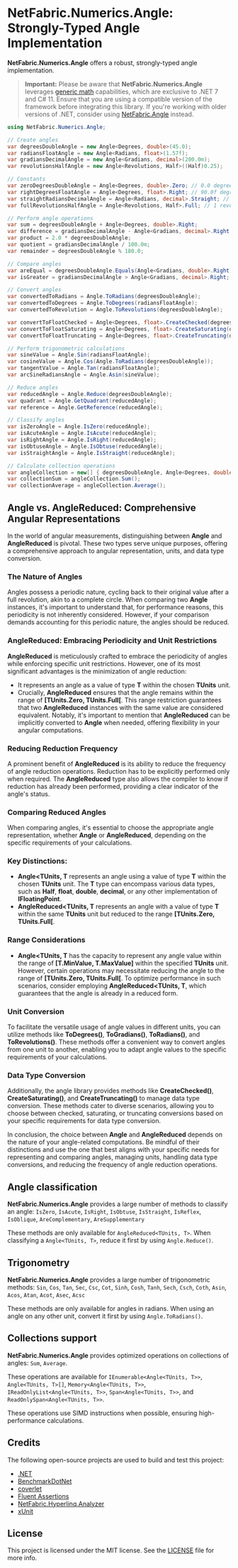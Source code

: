 ﻿# NetFabric.Numerics.Angle: Strongly-Typed Angle Implementation

**NetFabric.Numerics.Angle** offers a robust, strongly-typed angle implementation.

> **Important:**
> Please be aware that **NetFabric.Numerics.Angle** leverages [generic math](https://learn.microsoft.com/en-us/dotnet/standard/generics/math) capabilities, which are exclusive to .NET 7 and C# 11. Ensure that you are using a compatible version of the framework before integrating this library. If you're working with older versions of .NET, consider using [NetFabric.Angle](https://github.com/NetFabric/NetFabric.Angle) instead.

``` csharp
using NetFabric.Numerics.Angle;

// Create angles
var degreesDoubleAngle = new Angle<Degrees, double>(45.0);
var radiansFloatAngle = new Angle<Radians, float>(1.57f);
var gradiansDecimalAngle = new Angle<Gradians, decimal>(200.0m);
var revolutionsHalfAngle = new Angle<Revolutions, Half>((Half)0.25);

// Constants
var zeroDegreesDoubleAngle = Angle<Degrees, double>.Zero; // 0.0 degrees
var rightDegreesFloatAngle = Angle<Degrees, float>.Right; // 90.0f degrees
var straightRadiansDecimalAngle = Angle<Radians, decimal>.Straight; // π radians
var fullRevolutionsHalfAngle = Angle<Revolutions, Half>.Full; // 1 revolution

// Perform angle operations
var sum = degreesDoubleAngle + Angle<Degrees, double>.Right;
var difference = gradiansDecimalAngle - Angle<Gradians, decimal>.Right;
var product = 2.0 * degreesDoubleAngle;
var quotient = gradiansDecimalAngle / 100.0m;
var remainder = degreesDoubleAngle % 180.0;

// Compare angles
var areEqual = degreesDoubleAngle.Equals(Angle<Gradians, double>.Right);
var isGreater = gradiansDecimalAngle > Angle<Gradians, decimal>.Right;

// Convert angles
var convertedToRadians = Angle.ToRadians(degreesDoubleAngle);
var convertedToDegrees = Angle.ToDegrees(radiansFloatAngle);
var convertedToRevolution = Angle.ToRevolutions(degreesDoubleAngle);

var convertToFloatChecked = Angle<Degrees, float>.CreateChecked(degreesDoubleAngle); // throws if value is out of range
var convertToFloatSaturating = Angle<Degrees, float>.CreateSaturating(degreesDoubleAngle); // saturates if value is out of range
var convertToFloatTruncating = Angle<Degrees, float>.CreateTruncating(degreesDoubleAngle); // truncates if value is out of range

// Perform trigonometric calculations
var sineValue = Angle.Sin(radiansFloatAngle);
var cosineValue = Angle.Cos(Angle.ToRadians(degreesDoubleAngle));
var tangentValue = Angle.Tan(radiansFloatAngle);
var arcSineRadiansAngle = Angle.Asin(sineValue);

// Reduce angles
var reducedAngle = Angle.Reduce(degreesDoubleAngle);
var quadrant = Angle.GetQuadrant(reducedAngle);
var reference = Angle.GetReference(reducedAngle);

// Classify angles
var isZeroAngle = Angle.IsZero(reducedAngle);
var isAcuteAngle = Angle.IsAcute(reducedAngle);
var isRightAngle = Angle.IsRight(reducedAngle);
var isObtuseAngle = Angle.IsObtuse(reducedAngle);
var isStraightAngle = Angle.IsStraight(reducedAngle);

// Calculate collection operations
var angleCollection = new[] { degreesDoubleAngle, Angle<Degrees, double>.Right, Angle<Degrees, double>.Straight };
var collectionSum = angleCollection.Sum();
var collectionAverage = angleCollection.Average();
```

## Angle vs. AngleReduced: Comprehensive Angular Representations

In the world of angular measurements, distinguishing between **Angle** and **AngleReduced** is pivotal. These two types serve unique purposes, offering a comprehensive approach to angular representation, units, and data type conversion.

### The Nature of Angles

Angles possess a periodic nature, cycling back to their original value after a full revolution, akin to a complete circle. When comparing two **Angle** instances, it's important to understand that, for performance reasons, this periodicity is not inherently considered. However, if your comparison demands accounting for this periodic nature, the angles should be reduced.

### AngleReduced: Embracing Periodicity and Unit Restrictions

**AngleReduced** is meticulously crafted to embrace the periodicity of angles while enforcing specific unit restrictions. However, one of its most significant advantages is the minimization of angle reduction:

- It represents an angle as a value of type **T** within the chosen **TUnits** unit.
- Crucially, **AngleReduced** ensures that the angle remains within the range of **[TUnits.Zero, TUnits.Full[**. This range restriction guarantees that two **AngleReduced** instances with the same value are considered equivalent. Notably, it's important to mention that **AngleReduced** can be implicitly converted to **Angle** when needed, offering flexibility in your angular computations.

### Reducing Reduction Frequency

A prominent benefit of **AngleReduced** is its ability to reduce the frequency of angle reduction operations. Reduction has to be explicitly performed only when required. The **AngleReduced** type also allows the compiler to know if reduction has already been performed, providing a clear indicator of the angle's status.

### Comparing Reduced Angles

When comparing angles, it's essential to choose the appropriate angle representation, whether **Angle** or **AngleReduced**, depending on the specific requirements of your calculations.

### Key Distinctions:

- **Angle<TUnits, T** represents an angle using a value of type **T** within the chosen **TUnits** unit. The **T** type can encompass various data types, such as **Half**, **float**, **double**, **decimal**, or any other implementation of **IFloatingPoint<TSelf>**.
- **AngleReduced<TUnits, T** represents an angle with a value of type **T** within the same **TUnits** unit but reduced to the range **[TUnits.Zero, TUnits.Full[**.

### Range Considerations

- **Angle<TUnits, T** has the capacity to represent any angle value within the range of **[T.MinValue, T.MaxValue]** within the specified **TUnits** unit. However, certain operations may necessitate reducing the angle to the range of **[TUnits.Zero, TUnits.Full[**. To optimize performance in such scenarios, consider employing **AngleReduced<TUnits, T**, which guarantees that the angle is already in a reduced form.

### Unit Conversion

To facilitate the versatile usage of angle values in different units, you can utilize methods like **ToDegrees()**, **ToGradians()**, **ToRadians()**, and **ToRevolutions()**. These methods offer a convenient way to convert angles from one unit to another, enabling you to adapt angle values to the specific requirements of your calculations.

### Data Type Conversion

Additionally, the angle library provides methods like **CreateChecked()**, **CreateSaturating()**, and **CreateTruncating()** to manage data type conversion. These methods cater to diverse scenarios, allowing you to choose between checked, saturating, or truncating conversions based on your specific requirements for data type conversion.

In conclusion, the choice between **Angle** and **AngleReduced** depends on the nature of your angle-related computations. Be mindful of their distinctions and use the one that best aligns with your specific needs for representing and comparing angles, managing units, handling data type conversions, and reducing the frequency of angle reduction operations.

## Angle classification

**NetFabric.Numerics.Angle** provides a large number of methods to classify an angle: `IsZero`, `IsAcute`, `IsRight`, `IsObtuse`, `IsStraight`, `IsReflex`, `IsOblique`, `AreComplementary`, `AreSupplementary`

These methods are only available for `AngleReduced<TUnits, T>`. When classifying a `Angle<TUnits, T>`, reduce it first by using `Angle.Reduce()`.

## Trigonometry

**NetFabric.Numerics.Angle** provides a large number of trigonometric methods: `Sin`, `Cos`, `Tan`, `Sec`, `Csc`, `Cot`, `Sinh`, `Cosh`, `Tanh`, `Sech`, `Csch`, `Coth`, `Asin`, `Acos`, `Atan`, `Acot`, `Asec`, `Acsc`

These methods are only available for angles in radians. When using an angle on any other unit, convert it first by using `Angle.ToRadians()`.

## Collections support

**NetFabric.Numerics.Angle** provides optimized operations on collections of angles: `Sum`, `Average`.

These operations are available for `IEnumerable<Angle<TUnits, T>>`, `Angle<TUnits, T>[]`, `Memory<Angle<TUnits, T>>`, `IReadOnlyList<Angle<TUnits, T>>`, `Span<Angle<TUnits, T>>`, and `ReadOnlySpan<Angle<TUnits, T>>`.

These operations use SIMD instructions when possible, ensuring high-performance calculations.

## Credits

The following open-source projects are used to build and test this project:

- [.NET](https://github.com/dotnet)
- [BenchmarkDotNet](https://github.com/dotnet/BenchmarkDotNet)
- [coverlet](https://github.com/coverlet-coverage/coverlet)
- [Fluent Assertions](https://github.com/fluentassertions/fluentassertions)
- [NetFabric.Hyperlinq.Analyzer](https://github.com/NetFabric/NetFabric.Hyperlinq.Analyzer)
- [xUnit](https://github.com/xunit/xunit)

## License

This project is licensed under the MIT license. See the [LICENSE](https://github.com/NetFabric/NetFabric.Numerics/blob/main/README.md) file for more info.